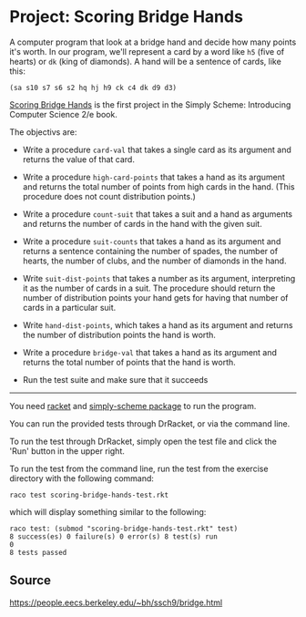 # Project: Scoring Bridge Hands

A computer program that look at a bridge hand and decide how many points it's worth.
In our program, we'll represent a card by a word like `h5` (five of hearts) or `dk` (king of diamonds).
A hand will be a sentence of cards, like this:

`(sa s10 s7 s6 s2 hq hj h9 ck c4 dk d9 d3)`

[Scoring Bridge Hands](https://people.eecs.berkeley.edu/~bh/ssch9/bridge.html) is
the first project in the Simply Scheme: Introducing Computer Science 2/e book.



The objectivs are:

- Write a procedure ```card-val``` that takes a single card as its argument and returns the value of that card.
- Write a procedure ```high-card-points``` that takes a hand as its argument and returns the total number of points from high cards in the hand. (This procedure does not count distribution points.)
- Write a procedure ```count-suit``` that takes a suit and a hand as arguments and returns the number of cards in the hand with the given suit.
- Write a procedure ```suit-counts``` that takes a hand as its argument and returns a sentence containing the number of spades, the number of hearts, the number of clubs, and the number of diamonds in the hand.
- Write ```suit-dist-points``` that takes a number as its argument, interpreting it as the number of cards in a suit. The procedure should return the number of distribution points your hand gets for having that number of cards in a particular suit.
- Write ```hand-dist-points```, which takes a hand as its argument and returns the number of distribution points the hand is worth.
- Write a procedure ```bridge-val``` that takes a hand as its argument and returns the total number of points that the hand is worth.

- Run the test suite and make sure that it succeeds

* * * *
You need [racket](https://racket-lang.org/) and [simply-scheme package](https://docs.racket-lang.org/manual@simply-scheme/index.html) to run the program.

You can run the provided tests through DrRacket, or via the command line.

To run the test through DrRacket, simply open the test file and click the 'Run' button in the upper right.

To run the test from the command line, run the test from the exercise directory with the following command:

```
raco test scoring-bridge-hands-test.rkt 
```

which will display  something similar to the following:

```
raco test: (submod "scoring-bridge-hands-test.rkt" test)
8 success(es) 0 failure(s) 0 error(s) 8 test(s) run
0
8 tests passed
```

## Source

https://people.eecs.berkeley.edu/~bh/ssch9/bridge.html

